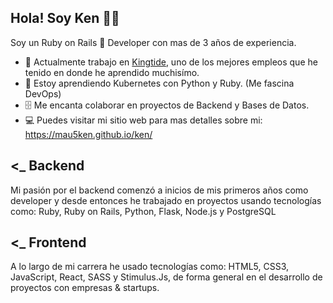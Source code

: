 ## Hola! Soy Ken 🙌🏻 
Soy un Ruby on Rails 💎 Developer con mas de 3 años de experiencia.

- 🔭  Actualmente trabajo en <a target="_blank" href="https://kingtide.la" target="_blank">Kingtide</a>, uno de los mejores empleos que he tenido en donde he aprendido muchisímo.
- 🌱  Estoy aprendiendo Kubernetes con Python y Ruby. (Me fascina DevOps)
- 🗄  Me encanta colaborar en proyectos de Backend y Bases de Datos.
- 💻  Puedes visitar mi sitio web para mas detalles sobre mi: https://mau5ken.github.io/ken/


## <_ Backend
Mi pasión por el backend comenzó a inicios de mis primeros años como developer y desde entonces he trabajado en proyectos usando tecnologías como: Ruby, Ruby on Rails, Python, Flask, Node.js y PostgreSQL


## <_ Frontend
A lo largo de mi carrera he usado tecnologías como: HTML5, CSS3, JavaScript, React, SASS y Stimulus.Js, de forma general en el desarrollo de proyectos con empresas & startups.
